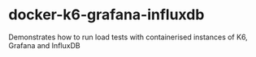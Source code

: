 # docker-k6-grafana-influxdb
Demonstrates how to run load tests with containerised instances of K6, Grafana and InfluxDB
